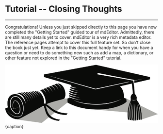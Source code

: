 # Tutorial -- Closing Thoughts

---

Congratulations! Unless you just skipped directly to this page you have now completed the "Getting Started" guided tour of mdEditor. Admittedly, there are still many details yet to cover. mdEditor is a very rich metadata editor. The reference pages  attempt to cover this full feature set. So don't close the book just yet. Keep a link to this document handy for when you have a question or need to do something new such as add a map, a dictionary, or other feature not explored in the "Getting Started" tutorial.

![You Passed!](/assets/tutorial/college-diploma.png){caption}

